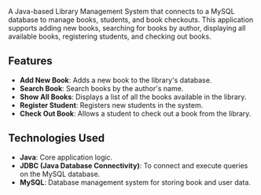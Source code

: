 A Java-based Library Management System that connects to a MySQL database to manage books, students, and book checkouts. This application supports adding new books, searching for books by author, displaying all available books, registering students, and checking out books.

## Features

- **Add New Book**: Adds a new book to the library's database.
- **Search Book**: Search books by the author's name.
- **Show All Books**: Displays a list of all the books available in the library.
- **Register Student**: Registers new students in the system.
- **Check Out Book**: Allows a student to check out a book from the library.

## Technologies Used

- **Java**: Core application logic.
- **JDBC (Java Database Connectivity)**: To connect and execute queries on the MySQL database.
- **MySQL**: Database management system for storing book and user data.
